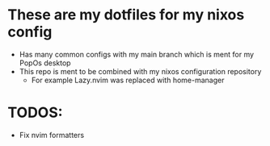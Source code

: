 # These are my dotfiles for my nixos config
* Has many common configs with my main branch which is ment for my PopOs desktop
* This repo is ment to be combined with my nixos configuration repository
    * For example Lazy.nvim was replaced with home-manager
# TODOS:
* Fix nvim formatters
